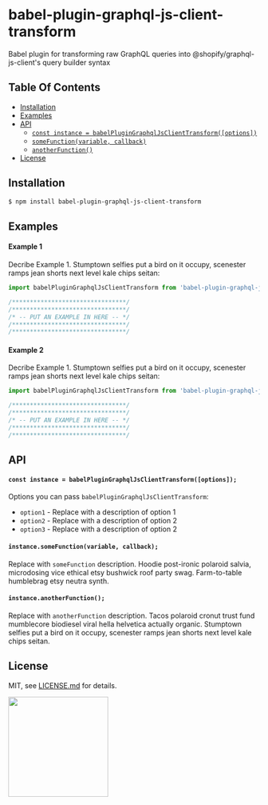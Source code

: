 # babel-plugin-graphql-js-client-transform

Babel plugin for transforming raw GraphQL queries into @shopify/graphql-js-client&#x27;s query builder syntax

## Table Of Contents

- [Installation](#installation)
- [Examples](#examples)
- [API](#api)
    + [`const instance = babelPluginGraphqlJsClientTransform([options])`](#const-instance-babelplugingraphqljsclienttransform-options)
    + [`someFunction(variable, callback)`](#somefunction-variable-callback)
    + [`anotherFunction()`](#anotherfunction)
- [License](http://github.com/Shopify/babel-plugin-graphql-js-client-transform/blob/master/LICENSE.md)

## Installation
```bash
$ npm install babel-plugin-graphql-js-client-transform
```

## Examples

#### Example 1

Decribe Example 1. Stumptown selfies put a bird on it occupy, scenester ramps jean shorts next level kale chips seitan:

```javascript
import babelPluginGraphqlJsClientTransform from 'babel-plugin-graphql-js-client-transform';

/********************************/
/********************************/
/* -- PUT AN EXAMPLE IN HERE -- */
/********************************/
/********************************/
```

#### Example 2

Decribe Example 1. Stumptown selfies put a bird on it occupy, scenester ramps jean shorts next level kale chips seitan:

```javascript
import babelPluginGraphqlJsClientTransform from 'babel-plugin-graphql-js-client-transform';

/********************************/
/********************************/
/* -- PUT AN EXAMPLE IN HERE -- */
/********************************/
/********************************/
```

## API

#### `const instance = babelPluginGraphqlJsClientTransform([options]);`

Options you can pass `babelPluginGraphqlJsClientTransform`:
- `option1` - Replace with a description of option 1
- `option2` - Replace with a description of option 2
- `option3` - Replace with a description of option 2

#### `instance.someFunction(variable, callback);`

Replace with `someFunction` description. Hoodie post-ironic polaroid salvia, microdosing vice ethical etsy bushwick roof party swag. Farm-to-table humblebrag etsy neutra synth.

#### `instance.anotherFunction();`

Replace with `anotherFunction` description. Tacos polaroid cronut trust fund mumblecore biodiesel viral hella helvetica actually organic. Stumptown selfies put a bird on it occupy, scenester ramps jean shorts next level kale chips seitan.

## License

MIT, see [LICENSE.md](http://github.com/Shopify/babel-plugin-graphql-js-client-transform/blob/master/LICENSE.md) for details.

<img src="https://cdn.shopify.com/shopify-marketing_assets/builds/19.0.0/shopify-full-color-black.svg" width="200" />
